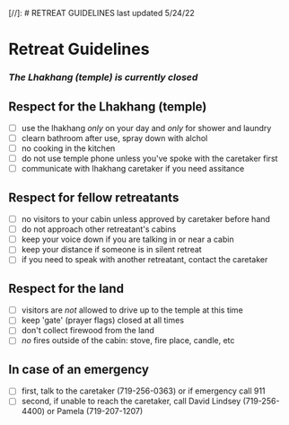 [//]: # RETREAT GUIDELINES last updated 5/24/22

# Retreat Guidelines

### *The Lhakhang (temple) is currently closed*

## Respect for the Lhakhang (temple)

- [ ] use the lhakhang *only* on your day and *only* for shower and laundry
- [ ] clearn bathroom after use, spray down with alchol
- [ ] no cooking in the kitchen
- [ ] do not use temple phone unless you've spoke with the caretaker first
- [ ] communicate with lhakhang caretaker if you need assitance

## Respect for fellow retreatants

- [ ] no visitors to your cabin unless approved by caretaker before hand
- [ ] do not approach other retreatant's cabins
- [ ] keep your voice down if you are talking in or near a cabin
- [ ] keep your distance if someone is in silent retreat
- [ ] if you need to speak with another retreatant, contact the caretaker

## Respect for the land

- [ ] visitors are *not* allowed to drive up to the temple at this time
- [ ] keep 'gate' (prayer flags) closed at all times
- [ ] don't collect firewood from the land
- [ ] *no* fires outside of the cabin: stove, fire place, candle, etc

## In case of an emergency

- [ ] first, talk to the caretaker (719-256-0363) or if emergency call 911
- [ ] second, if unable to reach the caretaker, call David Lindsey (719-256-4400) or Pamela (719-207-1207)
